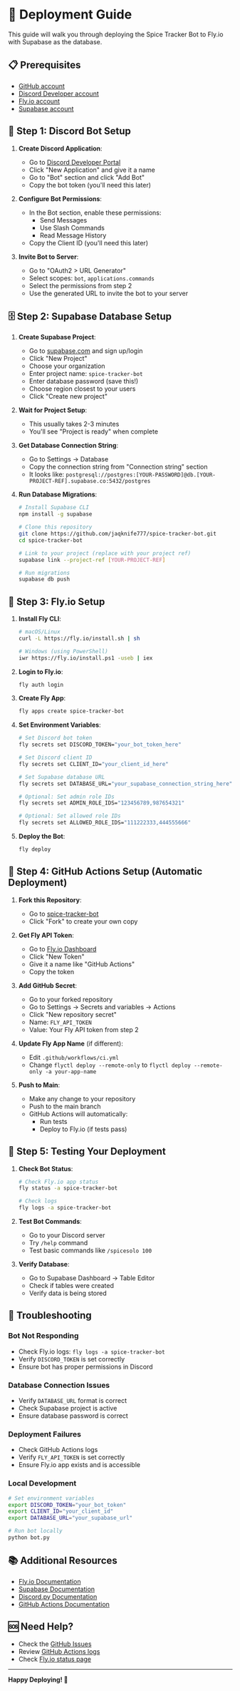 # 🚀 Deployment Guide

This guide will walk you through deploying the Spice Tracker Bot to Fly.io with Supabase as the database.

## 📋 Prerequisites

- [GitHub account](https://github.com)
- [Discord Developer account](https://discord.com/developers)
- [Fly.io account](https://fly.io)
- [Supabase account](https://supabase.com)

## 🔧 Step 1: Discord Bot Setup

1. **Create Discord Application**:
   - Go to [Discord Developer Portal](https://discord.com/developers/applications)
   - Click "New Application" and give it a name
   - Go to "Bot" section and click "Add Bot"
   - Copy the bot token (you'll need this later)

2. **Configure Bot Permissions**:
   - In the Bot section, enable these permissions:
     - Send Messages
     - Use Slash Commands
     - Read Message History
   - Copy the Client ID (you'll need this later)

3. **Invite Bot to Server**:
   - Go to "OAuth2 > URL Generator"
   - Select scopes: `bot`, `applications.commands`
   - Select the permissions from step 2
   - Use the generated URL to invite the bot to your server

## 🗄️ Step 2: Supabase Database Setup

1. **Create Supabase Project**:
   - Go to [supabase.com](https://supabase.com) and sign up/login
   - Click "New Project"
   - Choose your organization
   - Enter project name: `spice-tracker-bot`
   - Enter database password (save this!)
   - Choose region closest to your users
   - Click "Create new project"

2. **Wait for Project Setup**:
   - This usually takes 2-3 minutes
   - You'll see "Project is ready" when complete

3. **Get Database Connection String**:
   - Go to Settings → Database
   - Copy the connection string from "Connection string" section
   - It looks like: `postgresql://postgres:[YOUR-PASSWORD]@db.[YOUR-PROJECT-REF].supabase.co:5432/postgres`

4. **Run Database Migrations**:
   ```bash
   # Install Supabase CLI
   npm install -g supabase
   
   # Clone this repository
   git clone https://github.com/jaqknife777/spice-tracker-bot.git
   cd spice-tracker-bot
   
   # Link to your project (replace with your project ref)
   supabase link --project-ref [YOUR-PROJECT-REF]
   
   # Run migrations
   supabase db push
   ```

## 🚀 Step 3: Fly.io Setup

1. **Install Fly CLI**:
   ```bash
   # macOS/Linux
   curl -L https://fly.io/install.sh | sh
   
   # Windows (using PowerShell)
   iwr https://fly.io/install.ps1 -useb | iex
   ```

2. **Login to Fly.io**:
   ```bash
   fly auth login
   ```

3. **Create Fly App**:
   ```bash
   fly apps create spice-tracker-bot
   ```

4. **Set Environment Variables**:
   ```bash
   # Set Discord bot token
   fly secrets set DISCORD_TOKEN="your_bot_token_here"
   
   # Set Discord client ID
   fly secrets set CLIENT_ID="your_client_id_here"
   
   # Set Supabase database URL
   fly secrets set DATABASE_URL="your_supabase_connection_string_here"
   
   # Optional: Set admin role IDs
   fly secrets set ADMIN_ROLE_IDS="123456789,987654321"
   
   # Optional: Set allowed role IDs
   fly secrets set ALLOWED_ROLE_IDS="111222333,444555666"
   ```

5. **Deploy the Bot**:
   ```bash
   fly deploy
   ```

## 🔄 Step 4: GitHub Actions Setup (Automatic Deployment)

1. **Fork this Repository**:
   - Go to [spice-tracker-bot](https://github.com/jaqknife777/spice-tracker-bot)
   - Click "Fork" to create your own copy

2. **Get Fly API Token**:
   - Go to [Fly.io Dashboard](https://fly.io/user/personal_access_tokens)
   - Click "New Token"
   - Give it a name like "GitHub Actions"
   - Copy the token

3. **Add GitHub Secret**:
   - Go to your forked repository
   - Go to Settings → Secrets and variables → Actions
   - Click "New repository secret"
   - Name: `FLY_API_TOKEN`
   - Value: Your Fly API token from step 2

4. **Update Fly App Name** (if different):
   - Edit `.github/workflows/ci.yml`
   - Change `flyctl deploy --remote-only` to `flyctl deploy --remote-only -a your-app-name`

5. **Push to Main**:
   - Make any change to your repository
   - Push to the main branch
   - GitHub Actions will automatically:
     - Run tests
     - Deploy to Fly.io (if tests pass)

## 🧪 Step 5: Testing Your Deployment

1. **Check Bot Status**:
   ```bash
   # Check Fly.io app status
   fly status -a spice-tracker-bot
   
   # Check logs
   fly logs -a spice-tracker-bot
   ```

2. **Test Bot Commands**:
   - Go to your Discord server
   - Try `/help` command
   - Test basic commands like `/spicesolo 100`

3. **Verify Database**:
   - Go to Supabase Dashboard → Table Editor
   - Check if tables were created
   - Verify data is being stored

## 🔧 Troubleshooting

### Bot Not Responding
- Check Fly.io logs: `fly logs -a spice-tracker-bot`
- Verify `DISCORD_TOKEN` is set correctly
- Ensure bot has proper permissions in Discord

### Database Connection Issues
- Verify `DATABASE_URL` format is correct
- Check Supabase project is active
- Ensure database password is correct

### Deployment Failures
- Check GitHub Actions logs
- Verify `FLY_API_TOKEN` is set correctly
- Ensure Fly.io app exists and is accessible

### Local Development
```bash
# Set environment variables
export DISCORD_TOKEN="your_bot_token"
export CLIENT_ID="your_client_id"
export DATABASE_URL="your_supabase_url"

# Run bot locally
python bot.py
```

## 📚 Additional Resources

- [Fly.io Documentation](https://fly.io/docs/)
- [Supabase Documentation](https://supabase.com/docs)
- [Discord.py Documentation](https://discordpy.readthedocs.io/)
- [GitHub Actions Documentation](https://docs.github.com/en/actions)

## 🆘 Need Help?

- Check the [GitHub Issues](https://github.com/jaqknife777/spice-tracker-bot/issues)
- Review [GitHub Actions logs](https://github.com/jaqknife777/spice-tracker-bot/actions)
- Check [Fly.io status page](https://status.fly.io/)

---

**Happy Deploying! 🚀**
